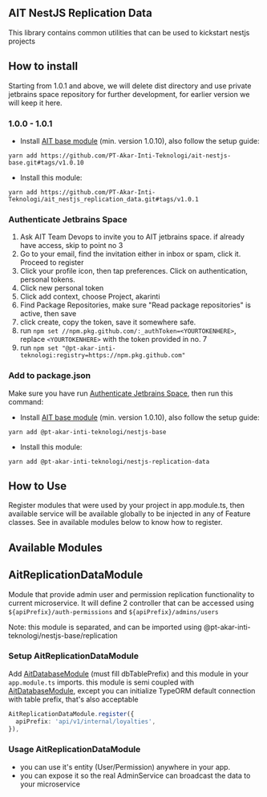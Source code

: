 ## AIT NestJS Replication Data

This library contains common utilities that can be used to kickstart nestjs projects

## How to install

Starting from 1.0.1 and above, we will delete dist directory and use private jetbrains space repository for further development, for earlier version we will keep it here.

### 1.0.0 - 1.0.1

- Install [AIT base module](https://github.com/PT-Akar-Inti-Teknologi/ait_nestjs_base) (min. version 1.0.10), also follow the setup guide:
```
yarn add https://github.com/PT-Akar-Inti-Teknologi/ait-nestjs-base.git#tags/v1.0.10
```
- Install this module:
```
yarn add https://github.com/PT-Akar-Inti-Teknologi/ait_nestjs_replication_data.git#tags/v1.0.1
```

### Authenticate Jetbrains Space

1. Ask AIT Team Devops to invite you to AIT jetbrains space. if already have access, skip to point no 3
2. Go to your email, find the invitation either in inbox or spam, click it. Proceed to register
3. Click your profile icon, then tap preferences. Click on authentication, personal tokens.
4. Click new personal token
5. Click add context, choose Project, akarinti
6. Find Package Repositories, make sure "Read package repositories" is active, then save
7. click create, copy the token, save it somewhere safe.
8. run `npm set //npm.pkg.github.com/:_authToken=<YOURTOKENHERE>`, replace `<YOURTOKENHERE>` with the token provided in no. 7
9. run `npm set "@pt-akar-inti-teknologi:registry=https://npm.pkg.github.com"`

### Add to package.json
Make sure you have run [Authenticate Jetbrains Space](#authenticate-jetbrains-space), then run this command:

- Install [AIT base module](https://github.com/PT-Akar-Inti-Teknologi/ait_nestjs_base) (min. version 1.0.10), also follow the setup guide:
```
yarn add @pt-akar-inti-teknologi/nestjs-base
```
- Install this module:
```
yarn add @pt-akar-inti-teknologi/nestjs-replication-data
```

## How to Use

Register modules that were used by your project in app.module.ts, then available service will be available globally to be injected in any of Feature classes. See in available modules below to know how to register.

## Available Modules

## AitReplicationDataModule

Module that provide admin user and permission replication functionality to current microservice. It will define 2 controller that can be accessed using `${apiPrefix}/auth-permissions` and `${apiPrefix}/admins/users`

Note: this module is separated, and can be imported using @pt-akar-inti-teknologi/nestjs-base/replication

### Setup AitReplicationDataModule

Add [AitDatabaseModule](#aitdatabasemodule) (must fill dbTablePrefix) and this module in your `app.module.ts` imports. this module is semi coupled with [AitDatabaseModule](#aitdatabasemodule), except you can initialize TypeORM default connection with table prefix, that's also acceptable

```ts
AitReplicationDataModule.register({
  apiPrefix: 'api/v1/internal/loyalties',
}),
```

### Usage AitReplicationDataModule

- you can use it's entity (User/Permission) anywhere in your app.
- you can expose it so the real AdminService can broadcast the data to your microservice